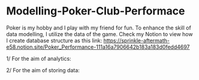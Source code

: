 # Modelling-Poker-Club-Performace
Poker is my hobby and I play with my friend for fun. To enhance the skill of data modelling, I utilize the data of the game.
Check my Notion to view how I create database structure as this link: https://sprinkle-aftermath-e58.notion.site/Poker_Performance-111a16a7906642b183a183d0fedd4697  

1/ For the aim of analytics: 

2/ For the aim of storing data: 
